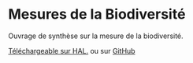 # Mesures de la Biodiversité

Ouvrage de synthèse sur la mesure de la biodiversité.

[Téléchargeable sur HAL.](https://hal-agroparistech.archives-ouvertes.fr/cel-01205813/) ou sur [GitHub](https://github.com/EricMarcon/MesuresBioDiv/releases) 
